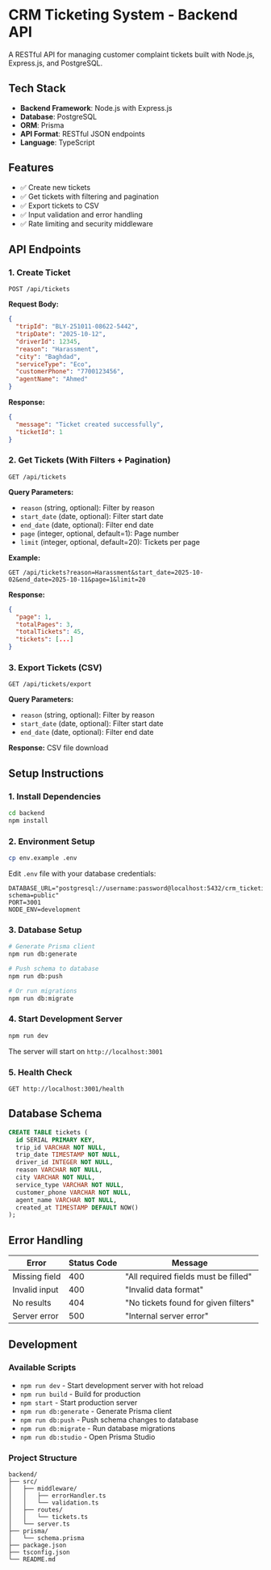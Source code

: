 # CRM Ticketing System - Backend API

A RESTful API for managing customer complaint tickets built with Node.js, Express.js, and PostgreSQL.

## Tech Stack

- **Backend Framework**: Node.js with Express.js
- **Database**: PostgreSQL
- **ORM**: Prisma
- **API Format**: RESTful JSON endpoints
- **Language**: TypeScript

## Features

- ✅ Create new tickets
- ✅ Get tickets with filtering and pagination
- ✅ Export tickets to CSV
- ✅ Input validation and error handling
- ✅ Rate limiting and security middleware

## API Endpoints

### 1. Create Ticket
```
POST /api/tickets
```

**Request Body:**
```json
{
  "tripId": "BLY-251011-08622-5442",
  "tripDate": "2025-10-12",
  "driverId": 12345,
  "reason": "Harassment",
  "city": "Baghdad",
  "serviceType": "Eco",
  "customerPhone": "7700123456",
  "agentName": "Ahmed"
}
```

**Response:**
```json
{
  "message": "Ticket created successfully",
  "ticketId": 1
}
```

### 2. Get Tickets (With Filters + Pagination)
```
GET /api/tickets
```

**Query Parameters:**
- `reason` (string, optional): Filter by reason
- `start_date` (date, optional): Filter start date
- `end_date` (date, optional): Filter end date
- `page` (integer, optional, default=1): Page number
- `limit` (integer, optional, default=20): Tickets per page

**Example:**
```
GET /api/tickets?reason=Harassment&start_date=2025-10-02&end_date=2025-10-11&page=1&limit=20
```

**Response:**
```json
{
  "page": 1,
  "totalPages": 3,
  "totalTickets": 45,
  "tickets": [...]
}
```

### 3. Export Tickets (CSV)
```
GET /api/tickets/export
```

**Query Parameters:**
- `reason` (string, optional): Filter by reason
- `start_date` (date, optional): Filter start date
- `end_date` (date, optional): Filter end date

**Response:** CSV file download

## Setup Instructions

### 1. Install Dependencies
```bash
cd backend
npm install
```

### 2. Environment Setup
```bash
cp env.example .env
```

Edit `.env` file with your database credentials:
```
DATABASE_URL="postgresql://username:password@localhost:5432/crm_ticketing?schema=public"
PORT=3001
NODE_ENV=development
```

### 3. Database Setup
```bash
# Generate Prisma client
npm run db:generate

# Push schema to database
npm run db:push

# Or run migrations
npm run db:migrate
```

### 4. Start Development Server
```bash
npm run dev
```

The server will start on `http://localhost:3001`

### 5. Health Check
```
GET http://localhost:3001/health
```

## Database Schema

```sql
CREATE TABLE tickets (
  id SERIAL PRIMARY KEY,
  trip_id VARCHAR NOT NULL,
  trip_date TIMESTAMP NOT NULL,
  driver_id INTEGER NOT NULL,
  reason VARCHAR NOT NULL,
  city VARCHAR NOT NULL,
  service_type VARCHAR NOT NULL,
  customer_phone VARCHAR NOT NULL,
  agent_name VARCHAR NOT NULL,
  created_at TIMESTAMP DEFAULT NOW()
);
```

## Error Handling

| Error | Status Code | Message |
|-------|-------------|---------|
| Missing field | 400 | "All required fields must be filled" |
| Invalid input | 400 | "Invalid data format" |
| No results | 404 | "No tickets found for given filters" |
| Server error | 500 | "Internal server error" |

## Development

### Available Scripts

- `npm run dev` - Start development server with hot reload
- `npm run build` - Build for production
- `npm start` - Start production server
- `npm run db:generate` - Generate Prisma client
- `npm run db:push` - Push schema changes to database
- `npm run db:migrate` - Run database migrations
- `npm run db:studio` - Open Prisma Studio

### Project Structure

```
backend/
├── src/
│   ├── middleware/
│   │   ├── errorHandler.ts
│   │   └── validation.ts
│   ├── routes/
│   │   └── tickets.ts
│   └── server.ts
├── prisma/
│   └── schema.prisma
├── package.json
├── tsconfig.json
└── README.md
```
